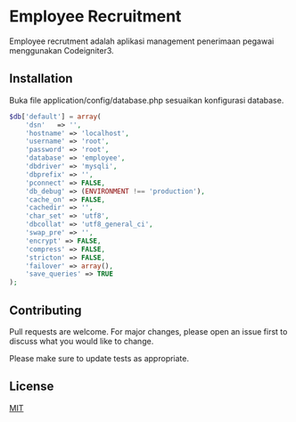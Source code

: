 # Employee Recruitment

Employee recrutment adalah aplikasi management penerimaan pegawai menggunakan Codeigniter3.

## Installation

Buka file application/config/database.php sesuaikan konfigurasi database.

``` php
$db['default'] = array(
	'dsn'	=> '',
	'hostname' => 'localhost',
	'username' => 'root',
	'password' => 'root',
	'database' => 'employee',
	'dbdriver' => 'mysqli',
	'dbprefix' => '',
	'pconnect' => FALSE,
	'db_debug' => (ENVIRONMENT !== 'production'),
	'cache_on' => FALSE,
	'cachedir' => '',
	'char_set' => 'utf8',
	'dbcollat' => 'utf8_general_ci',
	'swap_pre' => '',
	'encrypt' => FALSE,
	'compress' => FALSE,
	'stricton' => FALSE,
	'failover' => array(),
	'save_queries' => TRUE
);
```

## Contributing
Pull requests are welcome. For major changes, please open an issue first to discuss what you would like to change.

Please make sure to update tests as appropriate.

## License
[MIT](https://choosealicense.com/licenses/mit/)

